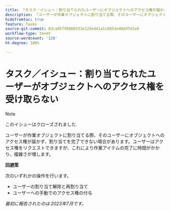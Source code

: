 ```yaml
---
title: 「タスク／イシュー：割り当てられたユーザーにオブジェクトへのアクセス権が届かない」
description: 「ユーザーが作業オブジェクトに割り当てる際、そのユーザーにオブジェクトへのアクセス権が届かず、割り当てを完了できない場合があります。ユーザーはアクセス権をリクエストできますが、これにより作業アイテムの完了に時間がかかり、複雑さが増します。」
hidefromtoc: true
feature: Tasks
source-git-commit: 03ca95f99860333e125ed41a1c6853e48dd741e8
workflow-type: tm+mt
source-wordcount: '128'
ht-degree: 100%

---
```



# タスク／イシュー：割り当てられたユーザーがオブジェクトへのアクセス権を受け取らない

>[!NOTE]
>
>このイシューはクローズされました.

ユーザーが作業オブジェクトに割り当てる際、そのユーザーにオブジェクトへのアクセス権が届かず、割り当てを完了できない場合があります。ユーザーはアクセス権をリクエストできますが、これにより作業アイテムの完了に時間がかかり、複雑さが増します。

**回避策**

次のいずれかの操作を行います。

* ユーザーの割り当て解除と再割り当て
* ユーザーへの手動でのアクセス権の付与

_最初に報告されたのは 2023年7月です。_
